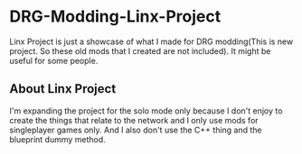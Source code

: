# DRG-Modding-Linx-Project
Linx Project is just a showcase of what I made for DRG modding(This is new project. So these old mods that I created are not included). It might be useful for some people.

## About Linx Project
I'm expanding the project for the solo mode only because I don't enjoy to create the things that relate to the network and I only use mods for singleplayer games only.
And I also don't use the C++ thing and the blueprint dummy method.


